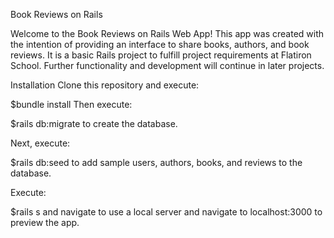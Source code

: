 Book Reviews on Rails

Welcome to the Book Reviews on Rails Web App! This app was created with the intention of providing an interface to share books, authors, and book reviews. It is a basic Rails project to fulfill project requirements at Flatiron School. Further functionality and development will continue in later projects.

Installation
Clone this repository and execute:

$bundle install
Then execute:

$rails db:migrate
to create the database.

Next, execute:

$rails db:seed
to add sample users, authors, books, and reviews to the database.

Execute:

$rails s
and navigate to use a local server and navigate to localhost:3000 to preview the app.


